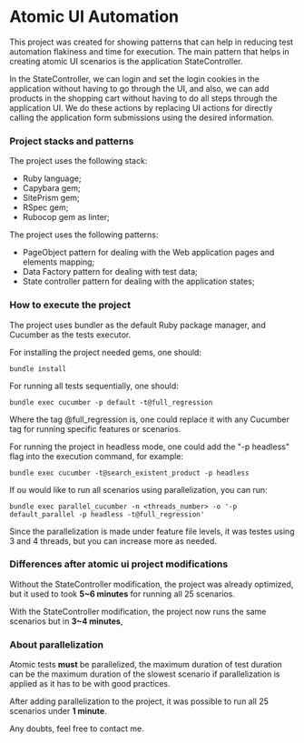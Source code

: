 # Atomic UI Automation

This project was created for showing patterns that can help in reducing test automation flakiness and time for execution. The main pattern that helps in creating atomic UI scenarios is the application StateController.

In the StateController, we can login and set the login cookies in the application without having to go through the UI, and also, we can add products in the shopping cart without having to do all steps through the application UI. We do these actions by replacing UI actions for directly calling the application form submissions using the desired information.

### Project stacks and patterns

The project uses the following stack:
- Ruby language;
- Capybara gem;
- SitePrism gem;
- RSpec gem;
- Rubocop gem as linter;

The project uses the following patterns:
- PageObject pattern for dealing with the Web application pages and elements mapping;
- Data Factory pattern for dealing with test data;
- State controller pattern for dealing with the application states;

### How to execute the project

The project uses bundler as the default Ruby package manager, and Cucumber as the tests executor.

For installing the project needed gems, one should:
```
bundle install
```

For running all tests sequentially, one should:
```
bundle exec cucumber -p default -t@full_regression
```

Where the tag @full_regression is, one could replace it with any Cucumber tag for running specific features or scenarios.

For running the project in headless mode, one could add the "-p headless" flag into the execution command, for example:
```
bundle exec cucumber -t@search_existent_product -p headless
```

If ou would like to run all scenarios using parallelization, you can run:
```
bundle exec parallel_cucumber -n <threads_number> -o '-p default_parallel -p headless -t@full_regression'
```

Since the parallelization is made under feature file levels, it was testes using 3 and 4 threads, but you can increase more as needed.

### Differences after atomic ui project modifications

Without the StateController modification, the project was already optimized, but it used to took __5~6 minutes__ for running all 25 scenarios.

With the StateController modification, the project now runs the same scenarios but in __3~4 minutes__,

### About parallelization

Atomic tests __must__ be parallelized, the maximum duration of test duration can be the maximum duration of the slowest scenario if parallelization is applied as it has to be with good practices.

After adding parallelization to the project, it was possible to run all 25 scenarios under __1 minute__.

Any doubts, feel free to contact me.
